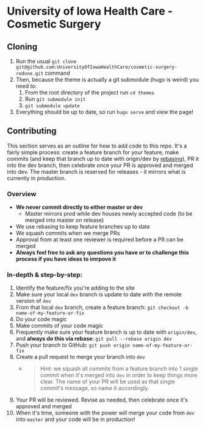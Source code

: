 # University of Iowa Health Care - Cosmetic Surgery

## Cloning
1) Run the usual `git clone git@github.com:UniversityOfIowaHealthCare/cosmetic-surgery-redone.git` command
2) Then, because the theme is actually a git submodule (hugo is weird) you need to:
    1) From the root directory of the project run `cd themes`
    2) Run `git submodule init`
    3) `git submodule update`
3) Everything should be up to date, so run `hugo serve` and view the page!   

## Contributing
This section serves as an outline for how to add code to this repo. It's a fairly simple process: create a feature branch for your feature, make commits (and keep that branch up to date with origin/dev by [rebasing](https://git-scm.com/docs/git-rebase)), PR it into the dev branch, then celebrate once your PR is approved and merged into dev. The master branch is reserved for releases - it mirrors what is currently in production. 

### Overview
* **We never commit directly to either master or dev**
    * Master mirrors prod while dev houses newly accepted code (to be merged into master on release)
* We use rebasing to keep feature branches up to date
* We squash commits when we merge PRs
* Approval from at least one reviewer is required before a PR can be merged
* **Always feel free to ask any questions you have or to challenge this process if you have ideas to imrpove it**


### In-depth & step-by-step:
1) Identify the feature/fix you're adding to the site
2) Make sure your local `dev` branch is update to date with the remote version of `dev`
3) From that local `dev` branch, create a feature branch: `git checkout -b name-of-my-feature-or-fix`
4) Do your code magic
5) Make commits of your code magic 
6) Frequently make sure your feature branch is up to date with `origin/dev`, and **always do this via rebase**: `git pull --rebase origin dev`
7) Push your branch to GitHub: `git push origin name-of-my-feature-or-fix`
8) Create a pull request to merge your branch into `dev`
    * > Hint: we squash all commits from a feature branch into 1 single commit when it's merged into `dev` in order to keep things more clear. The name of your PR will be used as that single commit's message, so name it accordingly.
9) Your PR will be reviewed. Revise as needed, then celebrate once it's approved and merged
10) When it's time, someone with the power will merge your code from `dev` into `master` and your code will be in production!
